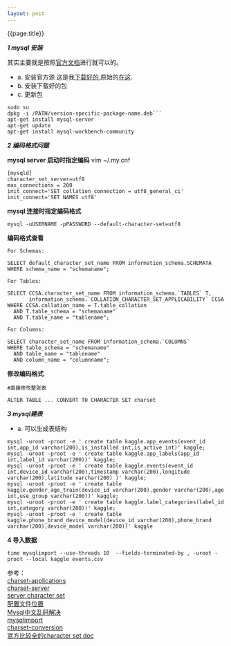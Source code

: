 ```yaml
---
layout: post
---
```


{{page.title}}

***1 mysql 安装***

其实主要就是按照[官方文档](http://dev.mysql.com/doc/mysql-apt-repo-quick-guide/en/)进行就可以的。

 - a. 安装官方源
   这是我[下载好的](haiy.github.io/old_data/mysql-apt-config_0.7.3-1_all.deb),原始的[在这](http://dev.mysql.com/downloads/repo/apt/).
 - b. 安装下载好的包
 - c. 更新包

```
sudo su
dpkg -i /PATH/version-specific-package-name.deb```
apt-get install mysql-server 
apt-get update
apt-get install mysql-workbench-community
```

***2 编码格式问题***

****mysql server 启动时指定编码****
vim ~/.my.cnf
```
[mysqld]
character_set_server=utf8
max_connections = 200
init_connect='SET collation_connection = utf8_general_ci' 
init_connect='SET NAMES utf8' 
```

****mysql 连接时指定编码格式****

```mysql -uUSERNAME -pPASSWORD --default-character-set=utf8```

****编码格式查看****

```
For Schemas:

SELECT default_character_set_name FROM information_schema.SCHEMATA 
WHERE schema_name = "schemaname";

For Tables:

SELECT CCSA.character_set_name FROM information_schema.`TABLES` T,
       information_schema.`COLLATION_CHARACTER_SET_APPLICABILITY` CCSA
WHERE CCSA.collation_name = T.table_collation
  AND T.table_schema = "schemaname"
  AND T.table_name = "tablename";

For Columns:

SELECT character_set_name FROM information_schema.`COLUMNS` 
WHERE table_schema = "schemaname"
  AND table_name = "tablename"
  AND column_name = "columnname";
```

****修改编码格式****

```
#直接修改整张表

ALTER TABLE ... CONVERT TO CHARACTER SET charset

```


***3 mysql建表***

 - a. 可以生成表结构

```
mysql -uroot -proot -e ' create table kaggle.app_events(event_id int,app_id varchar(200),is_installed int,is_active int)' kaggle;
mysql -uroot -proot -e ' create table kaggle.app_labels(app_id int,label_id varchar(200))' kaggle;
mysql -uroot -proot -e ' create table kaggle.events(event_id int,device_id varchar(200),timestamp varchar(200),longitude varchar(200),latitude varchar(200) )' kaggle;
mysql -uroot -proot -e ' create table kaggle.gender_age_train(device_id varchar(200),gender varchar(200),age int,use_group varchar(200))' kaggle;
mysql -uroot -proot -e ' create table kaggle.label_categories(label_id int,category varchar(200))' kaggle;
mysql -uroot -proot -e ' create table kaggle.phone_brand_device_model(device_id varchar(200),phone_brand varchar(200),device_model varchar(200))' kaggle
```

**4 导入数据**

```
time mysqlimport --use-threads 10  --fields-terminated-by , -uroot -proot --local kaggle events.csv
```

参考：   
[charset-applications](https://dev.mysql.com/doc/refman/5.7/en/charset-applications.html)     
[charset-server](http://dev.mysql.com/doc/refman/5.7/en/charset-server.html)     
[server character set](http://stackoverflow.com/questions/22572558/how-to-set-character-set-database-and-collation-database-to-utf8-in-my-ini)     
[配置文件位置](http://dev.mysql.com/doc/refman/5.7/en/option-files.html)      
[Mysql中文乱码解决](http://blog.csdn.net/luoweifu/article/details/8832492)        
[mysqlimport](http://dev.mysql.com/doc/refman/5.7/en/mysqlimport.html)    
[charset-conversion](http://dev.mysql.com/doc/refman/5.7/en/charset-conversion.html)   
[官方比较全的character set doc](http://dev.mysql.com/doc/refman/5.7/en/charset-syntax.html)
